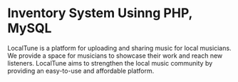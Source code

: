 # Inventory System Usinng PHP, MySQL

LocalTune is a platform for uploading and sharing music for local musicians. We provide a space for musicians to showcase their work and reach new listeners. LocalTune aims to strengthen the local music community by providing an easy-to-use and affordable platform.
